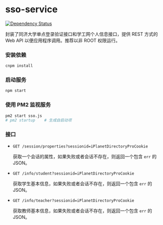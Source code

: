 sso-service
===========

[![Dependency Status](https://www.versioneye.com/user/projects/56025e06f5f2eb00190008d8/badge.svg?style=flat)](https://www.versioneye.com/user/projects/56025e06f5f2eb00190008d8)

封装了同济大学单点登录验证接口和学工网个人信息接口，提供 REST 方式的 Web API 以便应用程序调用。推荐以非 ROOT 权限运行。

### 安装依赖

```bash
cnpm install
```

### 启动服务

```bash
npm start
```

### 使用 PM2 监视服务

```bash
pm2 start sso.js
# pm2 startup    # 生成自启动项
```

### 接口

- `GET /session/properties?sessionid=iPlanetDirectoryProCookie`

  获取一个会话的属性，如果失败或者会话不存在，则返回一个包含 `err` 的 JSON。
  
- `GET /info/student?sessionid=iPlanetDirectoryProCookie`

  获取学生基本信息，如果失败或者会话不存在，则返回一个包含 `err` 的 JSON。

- `GET /info/teacher?sessionid=iPlanetDirectoryProCookie`

  获取教师基本信息，如果失败或者会话不存在，则返回一个包含 `err` 的 JSON。